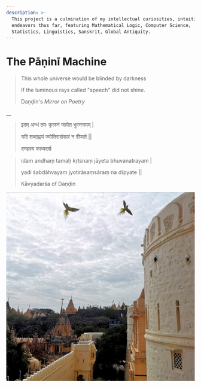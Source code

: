 ```yaml
---
description: >-
  This project is a culmination of my intellectual curiosities, intuitions, and
  endeavors thus far, featuring Mathematical Logic, Computer Science,
  Statistics, Linguistics, Sanskrit, Global Antiquity.
---
```


# The Pāṇinī Machine

> This whole universe would be blinded by darkness 
>
> If the luminous rays called "speech" did not shine. 
>
> Daṇḍin's _Mirror on Poetry_

\_\_

> इदम् अन्धं तमः कृत्स्नं जायेत भुवनत्रयम् \| 
>
> यदि शब्दाह्वयं ज्योतिरासंसारं न दीप्यते \|\| 
>
> दण्डस्य काव्यदर्शः



> idam andhaṃ tamaḥ kṛtsnaṃ jāyeta bhuvanatrayam \| 
>
> yadi śabdāhvayaṃ jyotirāsaṃsāraṃ na dīpyate \|\| 
>
> Kāvyadarśa of Daṇḍin

![Taken on the Shatrunjaya Hill, during my &quot;pilgrimage&quot; to Palitana, Gujarat](.gitbook/assets/palitans.jpg)

